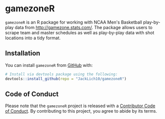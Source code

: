 # gamezoneR
<!-- badges: start -->
<!-- badges: end -->

`gamezoneR` is an R package for working with NCAA Men's Basketball play-by-play data 
from http://gamezone.stats.com/. The package allows users to scrape team and master 
schedules as well as play-by-play data with shot locations into a tidy format.

## Installation

You can install `gamezoneR` from
[GitHub](https://github.com/JackLich10/gamezoneR) with:

``` r
# Install via devtools package using the following:
devtools::install_github(repo = "JackLich10/gamezoneR")
```

## Code of Conduct

Please note that the `gamezoneR` project is released with a [Contributor Code of
Conduct](https://contributor-covenant.org/version/2/0/CODE_OF_CONDUCT.html).
By contributing to this project, you agree to abide by its terms.
